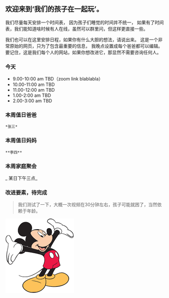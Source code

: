 ## 欢迎来到‘我们的孩子在一起玩’。

 我们尽量每天安排一个时间表， 因为孩子们睡觉的时间并不统一， 如果有了时间表，我们能知道啥时候有人在线，虽然可以群里问，但这样更直接一些。
 
 我们也可以在这里安排日程，如果你有什么大胆的想法，请说出来。
 这是一个非常原始的网页，只为了包含最重要的信息， 我晚点设置成每个爸爸都可以编辑。
 要记住，这是我们每个人的网站，如果你想改进它，那显然不需要咨询任何人。

### 今天
 - 9.00-10:00 am TBD（zoom link blablabla）
 - 10.00-11:00 am   TBD
 - 11.00-12:00 am   TBD
 - 1.00-2:00 am   TBD
 - 2.00-3:00 am   TBD


### 本周值日爸爸
    *张三*


### 本周值日妈妈
    **李四**


### 本周家庭聚会
   _ 某日下午三点_
 
 
### 改进要素，待完成


   
> 我们测试了一下，大概一次视频在30分钟左右，孩子可能就困了，当然依赖于年龄。

![](img/mickey.png)




